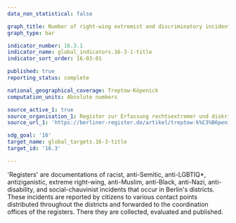 ```yaml
---
data_non_statistical: false

graph_title: Number of right-wing extremist and discriminatory incidents in Treptow Köpenick
graph_type: bar

indicator_number: 16.3.1
indicator_name: global_indicators.16-3-1-title
indicator_sort_order: 16-03-01

published: true
reporting_status: complete

national_geographical_coverage: Treptow-Köpenick
computation_units: Absolute numbers

source_active_1: true
source_organisation_1: Register zur Erfassung rechtsextremer und diskriminierender Vorfälle in Berlin, Treptow-Köpenick 
source_url_1: 'https://berliner-register.de/artikel/treptow-k%C3%B6penick/auswertung-2020-f%C3%BCr-treptow-k%C3%B6penick/22476'

sdg_goal: '16'
target_name: global_targets.16-3-title
target_id: '16.3'

---
```


'Registers' are documentations of racist, anti-Semitic, anti-LGBTIQ*, antiziganistic, extreme right-wing, anti-Muslim, anti-Black, anti-Nazi, anti-disability, and social-chauvinist incidents that occur in Berlin's districts. These incidents are reported by citizens to various contact points distributed throughout the districts and forwarded to the coordination offices of the registers. There they are collected, evaluated and published.
